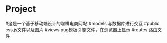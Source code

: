 # Project
#这是一个基于移动端设计的咖啡电商网站
#models  与数据库进行交互
#public  css,js文件以及图片
#views    pug模板引擎文件，在浏览器上显示
#routes   路由文件
